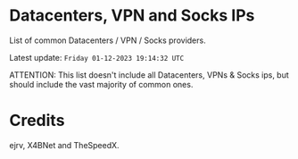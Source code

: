 # Datacenters, VPN and Socks IPs
 
List of common Datacenters / VPN / Socks providers. 

Latest update: `Friday 01-12-2023 19:14:32 UTC`

ATTENTION: This list doesn't include all Datacenters, VPNs & Socks ips, 
but should include the vast majority of common ones.

# Credits
ejrv, X4BNet and TheSpeedX.
